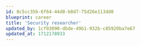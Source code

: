 ```yaml
---
id: 8c5cc356-6f64-44d0-b8d7-75d26e113dd0
blueprint: career
title: 'Security researcher'
updated_by: 1cf03090-dbde-49b1-932b-c85920ba7e67
updated_at: 1712178933
---
```

